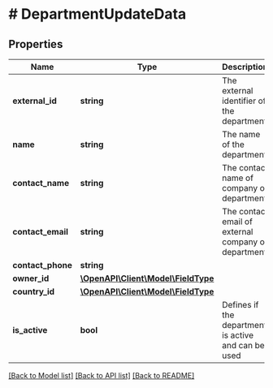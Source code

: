 # # DepartmentUpdateData

## Properties

Name | Type | Description | Notes
------------ | ------------- | ------------- | -------------
**external_id** | **string** | The external identifier of the department | [optional]
**name** | **string** | The name of the department |
**contact_name** | **string** | The contact name of company or department | [optional]
**contact_email** | **string** | The contact email of external company or department | [optional]
**contact_phone** | **string** |  | [optional]
**owner_id** | [**\OpenAPI\Client\Model\FieldType**](FieldType.md) |  | [optional]
**country_id** | [**\OpenAPI\Client\Model\FieldType**](FieldType.md) |  | [optional]
**is_active** | **bool** | Defines if the department is active and can be used | [default to false]

[[Back to Model list]](../../README.md#models) [[Back to API list]](../../README.md#endpoints) [[Back to README]](../../README.md)
